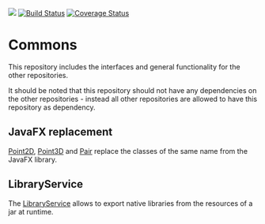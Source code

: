 <!-- (c) https://github.com/MontiCore/monticore -->
<a href="https://codeclimate.com/github/MontiSim/commons/maintainability"><img src="https://api.codeclimate.com/v1/badges/1fee5e810477b6a2a432/maintainability" /></a>   [![Build Status](https://travis-ci.org/MontiSim/commons.svg?branch=master)](https://travis-ci.org/MontiSim/commons)   [![Coverage Status](https://coveralls.io/repos/github/MontiSim/commons/badge.svg?branch=master)](https://coveralls.io/github/MontiSim/commons?branch=master)

# Commons
This repository includes the interfaces and general functionality for the other repositories.

It should be noted that this repository should not have any dependencies on the other repositories - instead all other repositories are allowed to have this repository as dependency.

## JavaFX replacement

[Point2D](src/main/java/de/rwth/monticore/EmbeddedMontiArc/simulators/commons/utils/Point2D.java), [Point3D](src/main/java/de/rwth/monticore/EmbeddedMontiArc/simulators/commons/utils/Point3D.java) and [Pair](src/main/java/de/rwth/monticore/EmbeddedMontiArc/simulators/commons/utils/Pair.java) replace the classes of the same name from the JavaFX library.

## LibraryService

The [LibraryService](src/main/java/de/rwth/monticore/EmbeddedMontiArc/simulators/commons/utils/LibraryService.java) allows to export native libraries from the resources of a jar at runtime.
